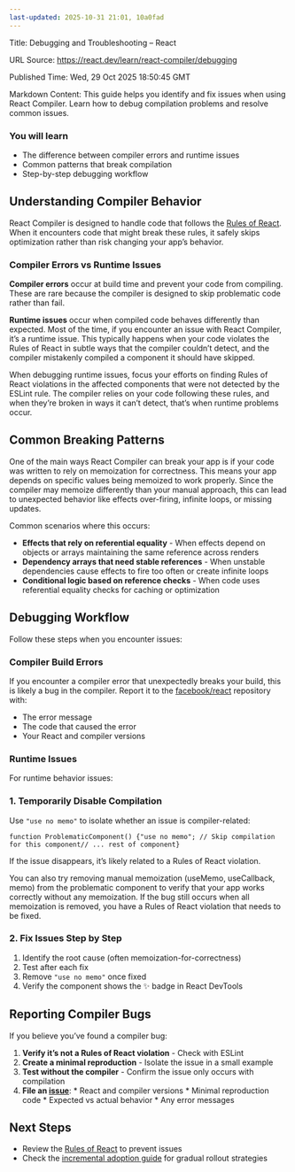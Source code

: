```yaml
---
last-updated: 2025-10-31 21:01, 10a0fad
---
```

Title: Debugging and Troubleshooting – React

URL Source: https://react.dev/learn/react-compiler/debugging

Published Time: Wed, 29 Oct 2025 18:50:45 GMT

Markdown Content:
This guide helps you identify and fix issues when using React Compiler. Learn how to debug compilation problems and resolve common issues.

### You will learn

*   The difference between compiler errors and runtime issues
*   Common patterns that break compilation
*   Step-by-step debugging workflow

Understanding Compiler Behavior [](https://react.dev/learn/react-compiler/debugging#understanding-compiler-behavior "Link for Understanding Compiler Behavior ")
----------------------------------------------------------------------------------------------------------------------------------------------------------------

React Compiler is designed to handle code that follows the [Rules of React](https://react.dev/reference/rules). When it encounters code that might break these rules, it safely skips optimization rather than risk changing your app’s behavior.

### Compiler Errors vs Runtime Issues [](https://react.dev/learn/react-compiler/debugging#compiler-errors-vs-runtime-issues "Link for Compiler Errors vs Runtime Issues ")

**Compiler errors** occur at build time and prevent your code from compiling. These are rare because the compiler is designed to skip problematic code rather than fail.

**Runtime issues** occur when compiled code behaves differently than expected. Most of the time, if you encounter an issue with React Compiler, it’s a runtime issue. This typically happens when your code violates the Rules of React in subtle ways that the compiler couldn’t detect, and the compiler mistakenly compiled a component it should have skipped.

When debugging runtime issues, focus your efforts on finding Rules of React violations in the affected components that were not detected by the ESLint rule. The compiler relies on your code following these rules, and when they’re broken in ways it can’t detect, that’s when runtime problems occur.

Common Breaking Patterns [](https://react.dev/learn/react-compiler/debugging#common-breaking-patterns "Link for Common Breaking Patterns ")
-------------------------------------------------------------------------------------------------------------------------------------------

One of the main ways React Compiler can break your app is if your code was written to rely on memoization for correctness. This means your app depends on specific values being memoized to work properly. Since the compiler may memoize differently than your manual approach, this can lead to unexpected behavior like effects over-firing, infinite loops, or missing updates.

Common scenarios where this occurs:

*   **Effects that rely on referential equality** - When effects depend on objects or arrays maintaining the same reference across renders
*   **Dependency arrays that need stable references** - When unstable dependencies cause effects to fire too often or create infinite loops
*   **Conditional logic based on reference checks** - When code uses referential equality checks for caching or optimization

Debugging Workflow [](https://react.dev/learn/react-compiler/debugging#debugging-workflow "Link for Debugging Workflow ")
-------------------------------------------------------------------------------------------------------------------------

Follow these steps when you encounter issues:

### Compiler Build Errors [](https://react.dev/learn/react-compiler/debugging#compiler-build-errors "Link for Compiler Build Errors ")

If you encounter a compiler error that unexpectedly breaks your build, this is likely a bug in the compiler. Report it to the [facebook/react](https://github.com/facebook/react/issues) repository with:

*   The error message
*   The code that caused the error
*   Your React and compiler versions

### Runtime Issues [](https://react.dev/learn/react-compiler/debugging#runtime-issues "Link for Runtime Issues ")

For runtime behavior issues:

### 1. Temporarily Disable Compilation [](https://react.dev/learn/react-compiler/debugging#temporarily-disable-compilation "Link for 1. Temporarily Disable Compilation ")

Use `"use no memo"` to isolate whether an issue is compiler-related:

`function ProblematicComponent() {"use no memo"; // Skip compilation for this component// ... rest of component}`

If the issue disappears, it’s likely related to a Rules of React violation.

You can also try removing manual memoization (useMemo, useCallback, memo) from the problematic component to verify that your app works correctly without any memoization. If the bug still occurs when all memoization is removed, you have a Rules of React violation that needs to be fixed.

### 2. Fix Issues Step by Step [](https://react.dev/learn/react-compiler/debugging#fix-issues-step-by-step "Link for 2. Fix Issues Step by Step ")

1.   Identify the root cause (often memoization-for-correctness)
2.   Test after each fix
3.   Remove `"use no memo"` once fixed
4.   Verify the component shows the ✨ badge in React DevTools

Reporting Compiler Bugs [](https://react.dev/learn/react-compiler/debugging#reporting-compiler-bugs "Link for Reporting Compiler Bugs ")
----------------------------------------------------------------------------------------------------------------------------------------

If you believe you’ve found a compiler bug:

1.   **Verify it’s not a Rules of React violation** - Check with ESLint
2.   **Create a minimal reproduction** - Isolate the issue in a small example
3.   **Test without the compiler** - Confirm the issue only occurs with compilation
4.   **File an [issue](https://github.com/facebook/react/issues/new?template=compiler_bug_report.yml)**:
    *   React and compiler versions
    *   Minimal reproduction code
    *   Expected vs actual behavior
    *   Any error messages

Next Steps [](https://react.dev/learn/react-compiler/debugging#next-steps "Link for Next Steps ")
-------------------------------------------------------------------------------------------------

*   Review the [Rules of React](https://react.dev/reference/rules) to prevent issues
*   Check the [incremental adoption guide](https://react.dev/learn/react-compiler/incremental-adoption) for gradual rollout strategies
